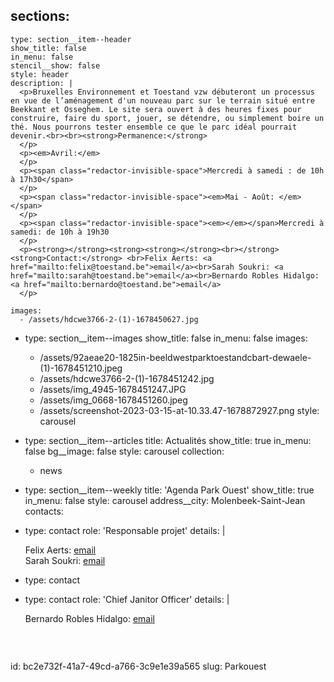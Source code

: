 sections:
  -
    type: section__item--header
    show_title: false
    in_menu: false
    stencil__show: false
    style: header
    description: |
      <p>Bruxelles Environnement et Toestand vzw débuteront un processus en vue de l’aménagement d'un nouveau parc sur le terrain situé entre Beekkant et Osseghem. Le site sera ouvert à des heures fixes pour construire, faire du sport, jouer, se détendre, ou simplement boire un thé. Nous pourrons tester ensemble ce que le parc idéal pourrait devenir.<br><br><strong>Permanence:</strong>
      </p>
      <p><em>Avril:</em>
      </p>
      <p><span class="redactor-invisible-space">Mercredi à samedi : de 10h à 17h30</span>
      </p>
      <p><span class="redactor-invisible-space"><em>Mai - Août: </em></span>
      </p>
      <p><span class="redactor-invisible-space"><em></em></span>Mercredi à samedi: de 10h à 19h30
      </p>
      <p><strong></strong><strong><strong></strong><br></strong><strong>Contact:</strong> <br>Felix Aerts: <a href="mailto:felix@toestand.be">email</a><br>Sarah Soukri: <a href="mailto:sarah@toestand.be">email</a><br>Bernardo Robles Hidalgo: <a href="mailto:bernardo@toestand.be">email</a>
      </p>
      
    images:
      - /assets/hdcwe3766-2-(1)-1678450627.jpg
  -
    type: section__item--images
    show_title: false
    in_menu: false
    images:
      - /assets/92aeae20-1825in-beeldwestparktoestandcbart-dewaele-(1)-1678451210.jpeg
      - /assets/hdcwe3766-2-(1)-1678451242.jpg
      - /assets/img_4945-1678451247.JPG
      - /assets/img_0668-1678451260.jpeg
      - /assets/screenshot-2023-03-15-at-10.33.47-1678872927.png
    style: carousel
  -
    type: section__item--articles
    title: Actualités
    show_title: true
    in_menu: false
    bg__image: false
    style: carousel
    collection:
      - news
  -
    type: section__item--weekly
    title: 'Agenda Park Ouest'
    show_title: true
    in_menu: false
    style: carousel
address__city: Molenbeek-Saint-Jean
contacts:
  -
    type: contact
    role: 'Responsable projet'
    details: |
      <p>Felix Aerts: <a href="mailto:felix@toestand.be">email<br></a>Sarah Soukri: <a href="mailto:sarah@toestand.be">email</a>
      </p>
      
  -
    type: contact
  -
    type: contact
    role: 'Chief Janitor Officer'
    details: |
      <p>Bernardo Robles Hidalgo: <a href="mailto:bernardo@toestand.be">email</a>
      </p>
      <h3><span class="qu"><strong><br></strong></span></h3>
      
id: bc2e732f-41a7-49cd-a766-3c9e1e39a565
slug: Parkouest
